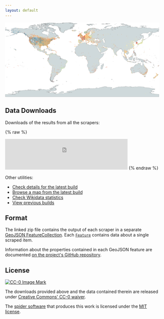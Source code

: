 ```yaml
---
layout: default
---
```


![Map with points for a recent run of the scrapers](images/overview-map.png)

## Data Downloads

Downloads of the results from all the scrapers:

{% raw %}
<iframe frameborder="no" border="0" width="400" height="100" scrolling="no" src="https://alltheplaces-data.openaddresses.io/runs/latest/info_embed.html"></iframe>
{% endraw %}

Other utilities:
* [Check details for the latest build](spiders.html)
* [Browse a map from the latest build](map/)
* [Check Wikidata statistics](wikidata.html)
* [View previous builds](builds.html)

## Format

The linked zip file contains the output of each scraper in a separate [GeoJSON FeatureCollection](https://tools.ietf.org/html/rfc7946#page-12). Each [`Feature`](https://tools.ietf.org/html/rfc7946#section-3.2) contains data about a single scraped item.

Information about the properties contained in each GeoJSON feature are documented [on the project's GitHub repository](https://github.com/alltheplaces/alltheplaces/blob/master/DATA_FORMAT.md).

## License

[![CC-0 Image Mark](https://i.creativecommons.org/p/zero/1.0/88x31.png)](https://creativecommons.org/publicdomain/zero/1.0/)

The downloads provided above and the data contained therein are released under [Creative Commons' CC-0 waiver](https://creativecommons.org/publicdomain/zero/1.0/).

The [spider software](https://github.com/alltheplaces/alltheplaces) that produces this work is licensed under the [MIT license](https://github.com/alltheplaces/alltheplaces/blob/master/LICENSE).
